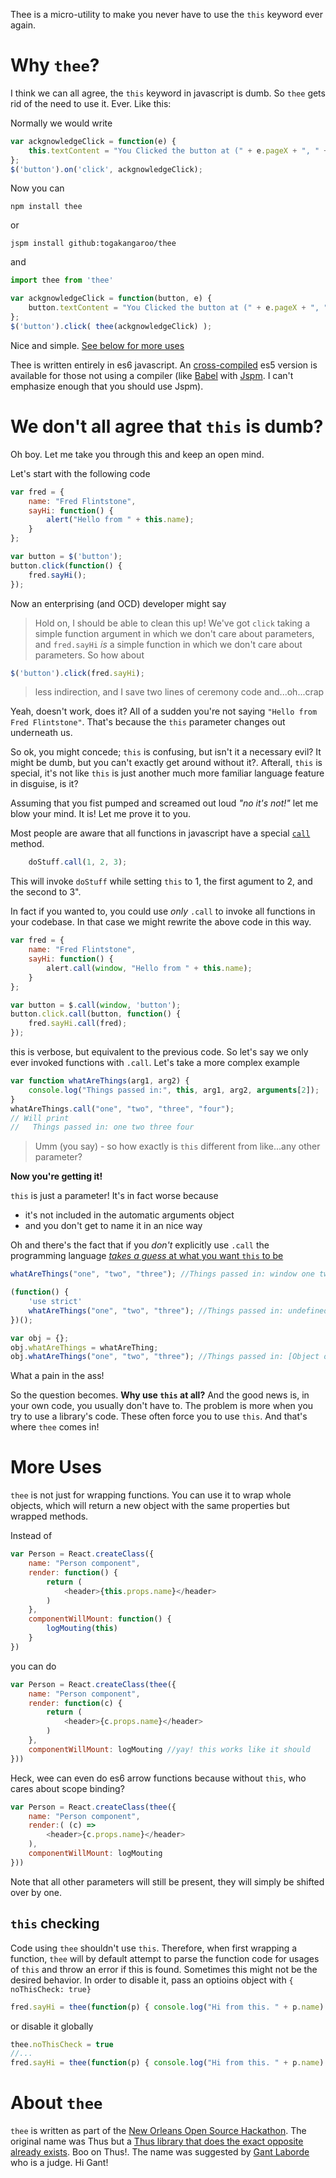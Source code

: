 ﻿Thee is a micro-utility to make you never have to use the `this` keyword ever again.

# Why `thee`?

I think we can all agree, the `this` keyword in javascript is dumb. So `thee` gets rid of the need to use it. Ever. Like this:

Normally we would write

```js
var ackgnowledgeClick = function(e) {
	this.textContent = "You Clicked the button at (" + e.pageX + ", " + e.pageY + ")";
};
$('button').on('click', ackgnowledgeClick);
```

Now you can 

	npm install thee

or

	jspm install github:togakangaroo/thee	

and

```js
import thee from 'thee'

var ackgnowledgeClick = function(button, e) {
	button.textContent = "You Clicked the button at (" + e.pageX + ", " + e.pageY + ")";
};
$('button').click( thee(ackgnowledgeClick) );
```

Nice and simple. [See below for more uses](#more-uses)

Thee is written entirely in es6 javascript. An [cross-compiled](thee.es5.js) es5 version is available for those not using a compiler (like [Babel](https://babeljs.io/) with [Jspm](http://jspm.io/). I can't emphasize enough that you should use Jspm).


# We don't all agree that `this` is dumb?

Oh boy. Let me take you through this and keep an open mind.

Let's start with the following code

```js
var fred = {
	name: "Fred Flintstone",
	sayHi: function() {
		alert("Hello from " + this.name);
	}
};

var button = $('button');
button.click(function() {
	fred.sayHi();
});
```

Now an enterprising (and OCD) developer might say

> Hold on, I should be able to clean this up! We've got `click` taking a simple function argument in which we don't care about parameters, and `fred.sayHi` *is* a simple function in which we don't care about parameters. So how about

```js
$('button').click(fred.sayHi);
```

> less indirection, and I save two lines of ceremony code and...oh...crap

Yeah, doesn't work, does it? All of a sudden you're not saying `"Hello from Fred Flintstone"`. That's because the `this` parameter changes out underneath us.

So ok, you might concede; `this` is confusing, but isn't it a necessary evil? It might be dumb, but you can't exactly get around without it?. Afterall, `this` is special, it's not like `this` is just another much more familiar language feature in disguise, is it?

Assuming that you fist pumped and screamed out loud *"no it's not!"* let me blow your mind. It is! Let me prove it to you.

Most people are aware that all functions in javascript have a special [`call`](https://developer.mozilla.org/en-US/docs/Web/JavaScript/Reference/Global_Objects/Function/call) method. 

```js
    doStuff.call(1, 2, 3);
```

This will invoke `doStuff` while setting `this` to 1, the first agument to 2, and the second to 3".

In fact if you wanted to, you could use *only* `.call` to invoke all functions in your codebase. In that case we might rewrite the above code in this way.

```js
var fred = {
	name: "Fred Flintstone",
	sayHi: function() {
		alert.call(window, "Hello from " + this.name);
	}
};

var button = $.call(window, 'button');
button.click.call(button, function() {
	fred.sayHi.call(fred);
});
```

this is verbose, but equivalent to the previous code. So let's say we only ever invoked functions with `.call`. Let's take a more complex example

```js
var function whatAreThings(arg1, arg2) {
	console.log("Things passed in:", this, arg1, arg2, arguments[2]);
}
whatAreThings.call("one", "two", "three", "four");
// Will print
//   Things passed in: one two three four
```

> Umm (you say) - so how exactly is `this` different from like...any other parameter?

**Now you're getting it!**

`this` is just a parameter! It's in fact worse because

* it's not included in the automatic arguments object
* and you don't get to name it in an nice way

Oh and there's the fact that if you *don't* explicitly use `.call` the programming language [*takes a guess* at what you want `this` to be](https://developer.mozilla.org/en-US/docs/Web/JavaScript/Reference/Operators/this)

```js 
whatAreThings("one", "two", "three"); //Things passed in: window one two three

(function() {
	'use strict'
	whatAreThings("one", "two", "three"); //Things passed in: undefined one two three
})();

var obj = {};
obj.whatAreThings = whatAreThing;
obj.whatAreThings("one", "two", "three"); //Things passed in: [Object object] one two three
```

What a pain in the ass!

So the question becomes. **Why use `this` at all?** And the good news is, in your own code, you usually don't have to. The problem is more when you try to use a library's code. These often force you to use `this`. And that's where `thee` comes in!


# More Uses

`thee` is not just for wrapping functions. You can use it to wrap whole objects, which will return a new object with the same properties but wrapped methods.

Instead of

```js
var Person = React.createClass({
	name: "Person component",
	render: function() {
		return (
			<header>{this.props.name}</header>
		)
	},
	componentWillMount: function() {
		logMouting(this)
	}
})
```

you can do

```js
var Person = React.createClass(thee({
	name: "Person component",
	render: function(c) {
		return (
			<header>{c.props.name}</header>
		)
	},
	componentWillMount: logMouting //yay! this works like it should
}))
```

Heck, wee can even do es6 arrow functions because without `this`, who cares about scope binding?

```js
var Person = React.createClass(thee({
	name: "Person component",
	render:( (c) =>
		<header>{c.props.name}</header>
	),
	componentWillMount: logMouting
}))
```

Note that all other parameters will still be present, they will simply be shifted over by one.

## `this` checking

Code using `thee` shouldn't use `this`. Therefore, when first wrapping a function, `thee` will by default attempt to parse the function code for usages of `this` and throw an error if this is found. 
Sometimes this might not be the desired behavior. In order to disable it, pass an optioins object with `{ noThisCheck: true}`

```js
fred.sayHi = thee(function(p) { console.log("Hi from this. " + p.name) }, { noThisCheck: true }) );
```

or disable it globally

```js
thee.noThisCheck = true 
//...
fred.sayHi = thee(function(p) { console.log("Hi from this. " + p.name) } );
```

# About `thee`

`thee` is written as part of the [New Orleans Open Source Hackathon](http://opensourcenola.org/). The original name was Thus but a [Thus library that does the exact opposite already exists](https://www.npmjs.com/package/thus). Boo on Thus!. The name was suggested by [Gant Laborde](http://www.iconoclastlabs.com/) who is a judge. Hi Gant!
